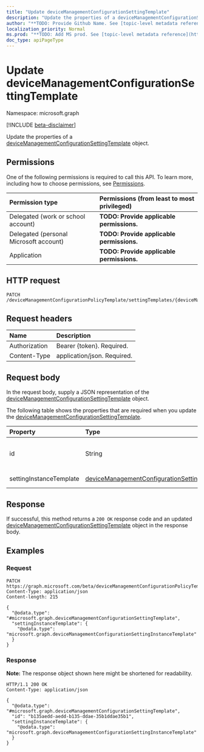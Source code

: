 ```yaml
---
title: "Update deviceManagementConfigurationSettingTemplate"
description: "Update the properties of a deviceManagementConfigurationSettingTemplate object."
author: "**TODO: Provide Github Name. See [topic-level metadata reference](https://msgo.azurewebsites.net/add/document/guidelines/metadata.html#topic-level-metadata)**"
localization_priority: Normal
ms.prod: "**TODO: Add MS prod. See [topic-level metadata reference](https://msgo.azurewebsites.net/add/document/guidelines/metadata.html#topic-level-metadata)**"
doc_type: apiPageType
---
```


# Update deviceManagementConfigurationSettingTemplate
Namespace: microsoft.graph

[!INCLUDE [beta-disclaimer](../../includes/beta-disclaimer.md)]

Update the properties of a [deviceManagementConfigurationSettingTemplate](../resources/intune-devicemanagementconfigurationsettingtemplate.md) object.

## Permissions
One of the following permissions is required to call this API. To learn more, including how to choose permissions, see [Permissions](/graph/permissions-reference).

|Permission type|Permissions (from least to most privileged)|
|:---|:---|
|Delegated (work or school account)|**TODO: Provide applicable permissions.**|
|Delegated (personal Microsoft account)|**TODO: Provide applicable permissions.**|
|Application|**TODO: Provide applicable permissions.**|

## HTTP request

<!-- {
  "blockType": "ignored"
}
-->
``` http
PATCH /deviceManagementConfigurationPolicyTemplate/settingTemplates/{deviceManagementConfigurationSettingTemplateId}
```

## Request headers
|Name|Description|
|:---|:---|
|Authorization|Bearer {token}. Required.|
|Content-Type|application/json. Required.|

## Request body
In the request body, supply a JSON representation of the [deviceManagementConfigurationSettingTemplate](../resources/intune-devicemanagementconfigurationsettingtemplate.md) object.

The following table shows the properties that are required when you update the [deviceManagementConfigurationSettingTemplate](../resources/intune-devicemanagementconfigurationsettingtemplate.md).

|Property|Type|Description|
|:---|:---|:---|
|id|String|**TODO: Add Description** Inherited from [entity](../resources/entity.md)|
|settingInstanceTemplate|[deviceManagementConfigurationSettingInstanceTemplate](../resources/intune-devicemanagementconfigurationsettinginstancetemplate.md)|**TODO: Add Description**|



## Response

If successful, this method returns a `200 OK` response code and an updated [deviceManagementConfigurationSettingTemplate](../resources/intune-devicemanagementconfigurationsettingtemplate.md) object in the response body.

## Examples

### Request
<!-- {
  "blockType": "request",
  "name": "update_devicemanagementconfigurationsettingtemplate"
}
-->
``` http
PATCH https://graph.microsoft.com/beta/deviceManagementConfigurationPolicyTemplate/settingTemplates/{deviceManagementConfigurationSettingTemplateId}
Content-Type: application/json
Content-length: 215

{
  "@odata.type": "#microsoft.graph.deviceManagementConfigurationSettingTemplate",
  "settingInstanceTemplate": {
    "@odata.type": "microsoft.graph.deviceManagementConfigurationSettingInstanceTemplate"
  }
}
```


### Response
**Note:** The response object shown here might be shortened for readability.
<!-- {
  "blockType": "response",
  "truncated": true
}
-->
``` http
HTTP/1.1 200 OK
Content-Type: application/json

{
  "@odata.type": "#microsoft.graph.deviceManagementConfigurationSettingTemplate",
  "id": "b135aedd-aedd-b135-ddae-35b1ddae35b1",
  "settingInstanceTemplate": {
    "@odata.type": "microsoft.graph.deviceManagementConfigurationSettingInstanceTemplate"
  }
}
```

